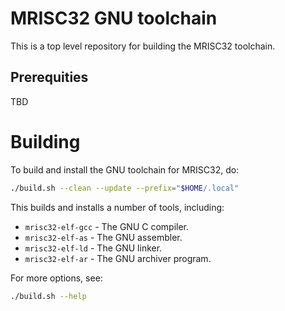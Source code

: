 # MRISC32 GNU toolchain

This is a top level repository for building the MRISC32 toolchain.

## Prerequities

TBD

# Building

To build and install the GNU toolchain for MRISC32, do:

```bash
./build.sh --clean --update --prefix="$HOME/.local"
```

This builds and installs a number of tools, including:

* `mrisc32-elf-gcc` - The GNU C compiler.
* `mrisc32-elf-as` - The GNU assembler.
* `mrisc32-elf-ld` - The GNU linker.
* `mrisc32-elf-ar` - The GNU archiver program.

For more options, see:

```bash
./build.sh --help
```
